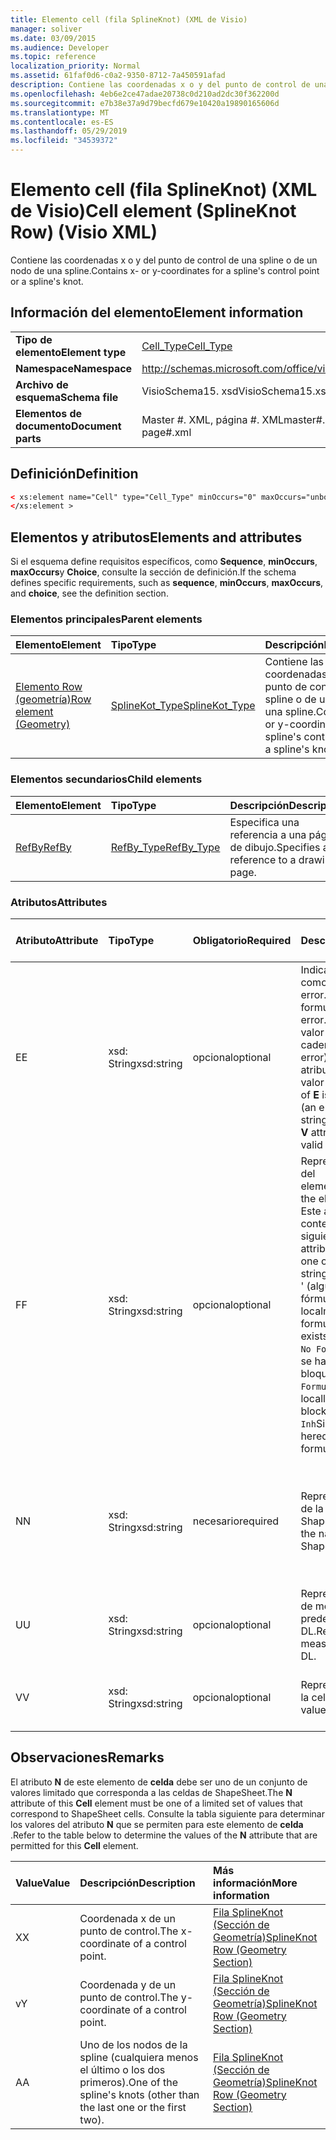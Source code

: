 ```yaml
---
title: Elemento cell (fila SplineKnot) (XML de Visio)
manager: soliver
ms.date: 03/09/2015
ms.audience: Developer
ms.topic: reference
localization_priority: Normal
ms.assetid: 61faf0d6-c0a2-9350-8712-7a450591afad
description: Contiene las coordenadas x o y del punto de control de una spline o de un nodo de una spline.
ms.openlocfilehash: 4eb6e2ce47adae20738c0d210ad2dc30f362200d
ms.sourcegitcommit: e7b38e37a9d79becfd679e10420a19890165606d
ms.translationtype: MT
ms.contentlocale: es-ES
ms.lasthandoff: 05/29/2019
ms.locfileid: "34539372"
---
```

# <a name="cell-element-splineknot-row-visio-xml"></a><span data-ttu-id="f64e1-103">Elemento cell (fila SplineKnot) (XML de Visio)</span><span class="sxs-lookup"><span data-stu-id="f64e1-103">Cell element (SplineKnot Row) (Visio XML)</span></span>

<span data-ttu-id="f64e1-104">Contiene las coordenadas x o y del punto de control de una spline o de un nodo de una spline.</span><span class="sxs-lookup"><span data-stu-id="f64e1-104">Contains x- or y-coordinates for a spline's control point or a spline's knot.</span></span>
  
## <a name="element-information"></a><span data-ttu-id="f64e1-105">Información del elemento</span><span class="sxs-lookup"><span data-stu-id="f64e1-105">Element information</span></span>

|||
|:-----|:-----|
|<span data-ttu-id="f64e1-106">**Tipo de elemento**</span><span class="sxs-lookup"><span data-stu-id="f64e1-106">**Element type**</span></span> <br/> |[<span data-ttu-id="f64e1-107">Cell_Type</span><span class="sxs-lookup"><span data-stu-id="f64e1-107">Cell_Type</span></span>](cell_type-complextypevisio-xml.md) <br/> |
|<span data-ttu-id="f64e1-108">**Namespace**</span><span class="sxs-lookup"><span data-stu-id="f64e1-108">**Namespace**</span></span> <br/> |http://schemas.microsoft.com/office/visio/2012/main  <br/> |
|<span data-ttu-id="f64e1-109">**Archivo de esquema**</span><span class="sxs-lookup"><span data-stu-id="f64e1-109">**Schema file**</span></span> <br/> |<span data-ttu-id="f64e1-110">VisioSchema15. xsd</span><span class="sxs-lookup"><span data-stu-id="f64e1-110">VisioSchema15.xsd</span></span>  <br/> |
|<span data-ttu-id="f64e1-111">**Elementos de documento**</span><span class="sxs-lookup"><span data-stu-id="f64e1-111">**Document parts**</span></span> <br/> |<span data-ttu-id="f64e1-112">Master #. XML, página #. XML</span><span class="sxs-lookup"><span data-stu-id="f64e1-112">master#.xml, page#.xml</span></span>  <br/> |
   
## <a name="definition"></a><span data-ttu-id="f64e1-113">Definición</span><span class="sxs-lookup"><span data-stu-id="f64e1-113">Definition</span></span>

```XML
< xs:element name="Cell" type="Cell_Type" minOccurs="0" maxOccurs="unbounded" >
</xs:element >
```

## <a name="elements-and-attributes"></a><span data-ttu-id="f64e1-114">Elementos y atributos</span><span class="sxs-lookup"><span data-stu-id="f64e1-114">Elements and attributes</span></span>

<span data-ttu-id="f64e1-115">Si el esquema define requisitos específicos, como **Sequence**, **minOccurs**, **maxOccurs**y **Choice**, consulte la sección de definición.</span><span class="sxs-lookup"><span data-stu-id="f64e1-115">If the schema defines specific requirements, such as **sequence**, **minOccurs**, **maxOccurs**, and **choice**, see the definition section.</span></span> 
  
### <a name="parent-elements"></a><span data-ttu-id="f64e1-116">Elementos principales</span><span class="sxs-lookup"><span data-stu-id="f64e1-116">Parent elements</span></span>

|<span data-ttu-id="f64e1-117">**Elemento**</span><span class="sxs-lookup"><span data-stu-id="f64e1-117">**Element**</span></span>|<span data-ttu-id="f64e1-118">**Tipo**</span><span class="sxs-lookup"><span data-stu-id="f64e1-118">**Type**</span></span>|<span data-ttu-id="f64e1-119">**Descripción**</span><span class="sxs-lookup"><span data-stu-id="f64e1-119">**Description**</span></span>|
|:-----|:-----|:-----|
|[<span data-ttu-id="f64e1-120">Elemento Row (geometría)</span><span class="sxs-lookup"><span data-stu-id="f64e1-120">Row element (Geometry)</span></span>](row-element-geometry-sectionvisio-xml.md) <br/> |[<span data-ttu-id="f64e1-121">SplineKot_Type</span><span class="sxs-lookup"><span data-stu-id="f64e1-121">SplineKot_Type</span></span>](splineknot_type-complextypevisio-xml.md) <br/> |<span data-ttu-id="f64e1-122">Contiene las coordenadas x o y del punto de control de una spline o de un nodo de una spline.</span><span class="sxs-lookup"><span data-stu-id="f64e1-122">Contains x- or y-coordinates for a spline's control point or a spline's knot.</span></span>  <br/> |
   
### <a name="child-elements"></a><span data-ttu-id="f64e1-123">Elementos secundarios</span><span class="sxs-lookup"><span data-stu-id="f64e1-123">Child elements</span></span>

|<span data-ttu-id="f64e1-124">**Elemento**</span><span class="sxs-lookup"><span data-stu-id="f64e1-124">**Element**</span></span>|<span data-ttu-id="f64e1-125">**Tipo**</span><span class="sxs-lookup"><span data-stu-id="f64e1-125">**Type**</span></span>|<span data-ttu-id="f64e1-126">**Descripción**</span><span class="sxs-lookup"><span data-stu-id="f64e1-126">**Description**</span></span>|
|:-----|:-----|:-----|
|[<span data-ttu-id="f64e1-127">RefBy</span><span class="sxs-lookup"><span data-stu-id="f64e1-127">RefBy</span></span>](refby-element-cell_type-complextypevisio-xml.md) <br/> |[<span data-ttu-id="f64e1-128">RefBy_Type</span><span class="sxs-lookup"><span data-stu-id="f64e1-128">RefBy_Type</span></span>](refby_type-complextypevisio-xml.md) <br/> |<span data-ttu-id="f64e1-129">Especifica una referencia a una página de dibujo.</span><span class="sxs-lookup"><span data-stu-id="f64e1-129">Specifies a reference to a drawing page.</span></span>  <br/> |
   
### <a name="attributes"></a><span data-ttu-id="f64e1-130">Atributos</span><span class="sxs-lookup"><span data-stu-id="f64e1-130">Attributes</span></span>

|<span data-ttu-id="f64e1-131">**Atributo**</span><span class="sxs-lookup"><span data-stu-id="f64e1-131">**Attribute**</span></span>|<span data-ttu-id="f64e1-132">**Tipo**</span><span class="sxs-lookup"><span data-stu-id="f64e1-132">**Type**</span></span>|<span data-ttu-id="f64e1-133">**Obligatorio**</span><span class="sxs-lookup"><span data-stu-id="f64e1-133">**Required**</span></span>|<span data-ttu-id="f64e1-134">**Descripción**</span><span class="sxs-lookup"><span data-stu-id="f64e1-134">**Description**</span></span>|<span data-ttu-id="f64e1-135">**Posibles valores**</span><span class="sxs-lookup"><span data-stu-id="f64e1-135">**Possible values**</span></span>|
|:-----|:-----|:-----|:-----|:-----|
|<span data-ttu-id="f64e1-136">E</span><span class="sxs-lookup"><span data-stu-id="f64e1-136">E</span></span>  <br/> |<span data-ttu-id="f64e1-137">xsd: String</span><span class="sxs-lookup"><span data-stu-id="f64e1-137">xsd:string</span></span>  <br/> |<span data-ttu-id="f64e1-138">opcional</span><span class="sxs-lookup"><span data-stu-id="f64e1-138">optional</span></span>  <br/> |<span data-ttu-id="f64e1-139">Indica que la fórmula da como resultado un error.</span><span class="sxs-lookup"><span data-stu-id="f64e1-139">Indicates that the formula evaluates to an error.</span></span> <span data-ttu-id="f64e1-140">El valor de **E** es el valor actual (una cadena de mensaje de error); el valor del atributo **V** es el último valor válido.</span><span class="sxs-lookup"><span data-stu-id="f64e1-140">The value of **E** is the current value (an error message string); the value of the **V** attribute is the last valid value.</span></span>  <br/> |<span data-ttu-id="f64e1-141">Una cadena de mensaje de error.</span><span class="sxs-lookup"><span data-stu-id="f64e1-141">An error message string.</span></span>  <br/> |
|<span data-ttu-id="f64e1-142">F</span><span class="sxs-lookup"><span data-stu-id="f64e1-142">F</span></span>  <br/> |<span data-ttu-id="f64e1-143">xsd: String</span><span class="sxs-lookup"><span data-stu-id="f64e1-143">xsd:string</span></span>  <br/> |<span data-ttu-id="f64e1-144">opcional</span><span class="sxs-lookup"><span data-stu-id="f64e1-144">optional</span></span>  <br/> | <span data-ttu-id="f64e1-145">Representa la fórmula del elemento.</span><span class="sxs-lookup"><span data-stu-id="f64e1-145">Represents the element's formula.</span></span> <span data-ttu-id="f64e1-146">Este atributo puede contener una de las siguientes cadenas:</span><span class="sxs-lookup"><span data-stu-id="f64e1-146">This attribute can contain one of the following strings:</span></span>  <br/>  <span data-ttu-id="f64e1-147">' (alguna fórmula) ' si la fórmula existe localmente</span><span class="sxs-lookup"><span data-stu-id="f64e1-147">'(some formula)' if the formula exists locally</span></span>  <br/>  <span data-ttu-id="f64e1-148">`No Formula`Si la fórmula se ha eliminado o bloqueado localmente</span><span class="sxs-lookup"><span data-stu-id="f64e1-148">`No Formula` if the formula is locally deleted or blocked</span></span>  <br/>  <span data-ttu-id="f64e1-149">`Inh`Si la fórmula es heredada.</span><span class="sxs-lookup"><span data-stu-id="f64e1-149">`Inh` if the formula is inherited.</span></span>  <br/> |<span data-ttu-id="f64e1-150">Una fórmula.</span><span class="sxs-lookup"><span data-stu-id="f64e1-150">A formula.</span></span>  <br/> |
|<span data-ttu-id="f64e1-151">N</span><span class="sxs-lookup"><span data-stu-id="f64e1-151">N</span></span>  <br/> |<span data-ttu-id="f64e1-152">xsd: String</span><span class="sxs-lookup"><span data-stu-id="f64e1-152">xsd:string</span></span>  <br/> |<span data-ttu-id="f64e1-153">necesario</span><span class="sxs-lookup"><span data-stu-id="f64e1-153">required</span></span>  <br/> |<span data-ttu-id="f64e1-154">Representa el nombre de la celda ShapeSheet.</span><span class="sxs-lookup"><span data-stu-id="f64e1-154">Represents the name of the ShapeSheet cell.</span></span>  <br/> |<span data-ttu-id="f64e1-155">Nombre de la celda ShapeSheet.</span><span class="sxs-lookup"><span data-stu-id="f64e1-155">The name of the ShapeSheet cell.</span></span>  <br/> <span data-ttu-id="f64e1-156">Vea la sección Comentarios a continuación.</span><span class="sxs-lookup"><span data-stu-id="f64e1-156">See the Remarks section below.</span></span>  <br/> |
|<span data-ttu-id="f64e1-157">U</span><span class="sxs-lookup"><span data-stu-id="f64e1-157">U</span></span>  <br/> |<span data-ttu-id="f64e1-158">xsd: String</span><span class="sxs-lookup"><span data-stu-id="f64e1-158">xsd:string</span></span>  <br/> |<span data-ttu-id="f64e1-159">opcional</span><span class="sxs-lookup"><span data-stu-id="f64e1-159">optional</span></span>  <br/> |<span data-ttu-id="f64e1-160">Representa una unidad de medida el valor predeterminado es DL.</span><span class="sxs-lookup"><span data-stu-id="f64e1-160">Represents a unit of measure The default is DL.</span></span>  <br/> |<span data-ttu-id="f64e1-161">Unidades de la celda.</span><span class="sxs-lookup"><span data-stu-id="f64e1-161">The units of the cell.</span></span>  <br/> |
|<span data-ttu-id="f64e1-162">V</span><span class="sxs-lookup"><span data-stu-id="f64e1-162">V</span></span>  <br/> |<span data-ttu-id="f64e1-163">xsd: String</span><span class="sxs-lookup"><span data-stu-id="f64e1-163">xsd:string</span></span>  <br/> |<span data-ttu-id="f64e1-164">opcional</span><span class="sxs-lookup"><span data-stu-id="f64e1-164">optional</span></span>  <br/> |<span data-ttu-id="f64e1-165">Representa el valor de la celda.</span><span class="sxs-lookup"><span data-stu-id="f64e1-165">Represents the value of the cell.</span></span>  <br/> |<span data-ttu-id="f64e1-166">El valor de la celda ShapeSheet.</span><span class="sxs-lookup"><span data-stu-id="f64e1-166">The value of the ShapeSheet cell.</span></span>  <br/> |
   
## <a name="remarks"></a><span data-ttu-id="f64e1-167">Observaciones</span><span class="sxs-lookup"><span data-stu-id="f64e1-167">Remarks</span></span>

<span data-ttu-id="f64e1-168">El atributo **N** de este elemento de **celda** debe ser uno de un conjunto de valores limitado que corresponda a las celdas de ShapeSheet.</span><span class="sxs-lookup"><span data-stu-id="f64e1-168">The **N** attribute of this **Cell** element must be one of a limited set of values that correspond to ShapeSheet cells.</span></span> <span data-ttu-id="f64e1-169">Consulte la tabla siguiente para determinar los valores del atributo **N** que se permiten para este elemento de **celda** .</span><span class="sxs-lookup"><span data-stu-id="f64e1-169">Refer to the table below to determine the values of the **N** attribute that are permitted for this **Cell** element.</span></span> 
  
|<span data-ttu-id="f64e1-170">**Value**</span><span class="sxs-lookup"><span data-stu-id="f64e1-170">**Value**</span></span>|<span data-ttu-id="f64e1-171">**Descripción**</span><span class="sxs-lookup"><span data-stu-id="f64e1-171">**Description**</span></span>|<span data-ttu-id="f64e1-172">**Más información**</span><span class="sxs-lookup"><span data-stu-id="f64e1-172">**More information**</span></span>|
|:-----|:-----|:-----|
|<span data-ttu-id="f64e1-173">X</span><span class="sxs-lookup"><span data-stu-id="f64e1-173">X</span></span>  <br/> |<span data-ttu-id="f64e1-174">Coordenada x de un punto de control.</span><span class="sxs-lookup"><span data-stu-id="f64e1-174">The x-coordinate of a control point.</span></span>  <br/> |[<span data-ttu-id="f64e1-175">Fila SplineKnot (Sección de Geometría)</span><span class="sxs-lookup"><span data-stu-id="f64e1-175">SplineKnot Row (Geometry Section)</span></span>](splineknot-row-geometry-section.md) <br/> |
|<span data-ttu-id="f64e1-176">v</span><span class="sxs-lookup"><span data-stu-id="f64e1-176">Y</span></span>  <br/> |<span data-ttu-id="f64e1-177">Coordenada y de un punto de control.</span><span class="sxs-lookup"><span data-stu-id="f64e1-177">The y-coordinate of a control point.</span></span>  <br/> |[<span data-ttu-id="f64e1-178">Fila SplineKnot (Sección de Geometría)</span><span class="sxs-lookup"><span data-stu-id="f64e1-178">SplineKnot Row (Geometry Section)</span></span>](splineknot-row-geometry-section.md) <br/> |
|<span data-ttu-id="f64e1-179">A</span><span class="sxs-lookup"><span data-stu-id="f64e1-179">A</span></span>  <br/> |<span data-ttu-id="f64e1-180">Uno de los nodos de la spline (cualquiera menos el último o los dos primeros).</span><span class="sxs-lookup"><span data-stu-id="f64e1-180">One of the spline's knots (other than the last one or the first two).</span></span>  <br/> |[<span data-ttu-id="f64e1-181">Fila SplineKnot (Sección de Geometría)</span><span class="sxs-lookup"><span data-stu-id="f64e1-181">SplineKnot Row (Geometry Section)</span></span>](splineknot-row-geometry-section.md) <br/> |
   

